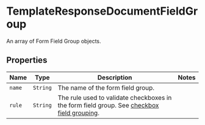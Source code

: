 

# TemplateResponseDocumentFieldGroup

An array of Form Field Group objects.

## Properties

Name | Type | Description | Notes
------------ | ------------- | ------------- | -------------
| `name` | ```String``` |  The name of the form field group.  |  |
| `rule` | ```String``` |  The rule used to validate checkboxes in the form field group. See [checkbox field grouping](https://app.hellosign.com/api/reference#CheckboxFieldGrouping).  |  |



